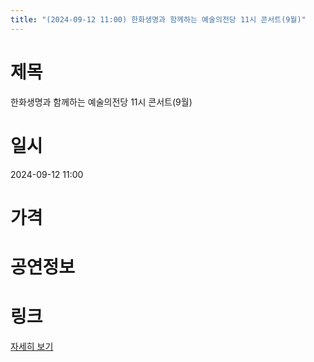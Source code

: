 ```yaml
---
title: "(2024-09-12 11:00) 한화생명과 함께하는 예술의전당 11시 콘서트(9월)"
---
```


# 제목
한화생명과 함께하는 예술의전당 11시 콘서트(9월)

# 일시
2024-09-12 11:00

# 가격


# 공연정보
  
  


# 링크
[자세히 보기](https://www.sac.or.kr/site/main/show/show_view?SN=60179 "https://www.sac.or.kr/site/main/show/show_view?SN=60179")
